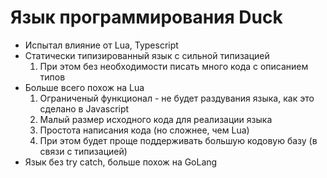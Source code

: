# Язык программирования Duck
+ Испытал влияние от Lua, Typescript
+ Статически типизированный язык с сильной типизацией
  1. При этом без необходимости писать много кода с описанием типов
+ Больше всего похож на Lua 
  1. Ограниченый функционал - не будет раздувания языка, как это сделано в Javascript
  2. Малый размер исходного кода для реализации языка
  3. Простота написания кода (но сложнее, чем Lua)
  4. При этом будет проще поддерживать большую кодовую базу (в связи с типизацией)
+ Язык без try catch, больше похож на GoLang
